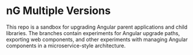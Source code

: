 # nG Multiple Versions

This repo is a sandbox for upgrading Angular parent applications and child libraries. The branches contain experiments for Angular upgrade paths, exporting web components, and other experiments with managing Angular components in a microservice-style architecture.
